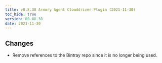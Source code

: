 ```yaml
---
title: v0.8.30 Armory Agent Clouddriver Plugin (2021-11-30)
toc_hide: true
version: 00.08.30
date: 2021-11-30
---
```


## Changes

- Remove references to the Bintray repo since it is no longer being used.
